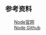 





## 参考资料
&emsp;&emsp;[Node官网](https://nodejs.org/en/download/package-manager/)  
&emsp;&emsp;[Node Github](https://github.com/nodesource/distributions/blob/master/README.md#rpminstall)
